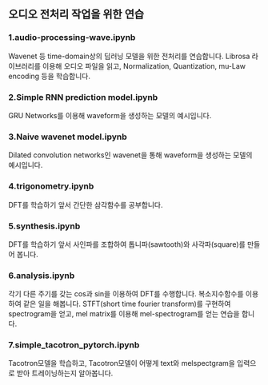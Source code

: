 ## 오디오 전처리 작업을 위한 연습
### 1.audio-processing-wave.ipynb
Wavenet 등 time-domain상의 딥러닝 모델을 위한 전처리를 연습합니다. Librosa 라이브러리를 이용해 오디오 파일을 읽고, Normalization, Quantization, mu-Law encoding 등을 학습합니다.

### 2.Simple RNN prediction model.ipynb
GRU Networks를 이용해 waveform을 생성하는 모델의 예시입니다.

### 3.Naive wavenet model.ipynb
Dilated convolution networks인 wavenet을 통해 waveform을 생성하는 모델의 예시입니다.

### 4.trigonometry.ipynb
DFT를 학습하기 앞서 간단한 삼각함수를 공부합니다.

### 5.synthesis.ipynb
DFT를 학습하기 앞서 사인파를 조합하여 톱니파(sawtooth)와 사각파(square)를 만들어 봅니다.

### 6.analysis.ipynb
각기 다른 주기를 갖는 cos과 sin을 이용하여 DFT를 수행합니다. 
복소지수함수를 이용하여 같은 일을 해봅니다.
STFT(short time fourier transform)를 구현하여 spectrogram을 얻고, 
mel matrix를 이용해 mel-spectrogram를 얻는 연습을 합니다.

### 7.simple_tacotron_pytorch.ipynb
Tacotron모델을 학습하고, Tacotron모델이 어떻게 text와 melspectgram을 입력으로 받아 트레이닝하는지 알아봅니다.
